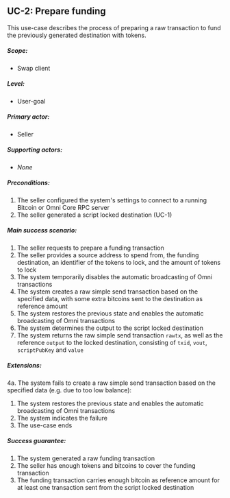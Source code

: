 UC-2: Prepare funding
---------------------

  This use-case describes the process of preparing a raw transaction to
  fund the previously generated destination with tokens.

##### Scope:

- Swap client

##### Level:

- User-goal

##### Primary actor:

- Seller

##### Supporting actors:

- *None*

##### Preconditions:

  1. The seller configured the system's settings to connect to a running Bitcoin or Omni Core RPC server
  2. The seller generated a script locked destination (UC-1)

##### Main success scenario:

  1. The seller requests to prepare a funding transaction
  2. The seller provides a source address to spend from, the funding destination, an identifier of the tokens to lock, and the amount of tokens to lock
  3. The system temporarily disables the automatic broadcasting of Omni transactions
  4. The system creates a raw simple send transaction based on the specified data, with some extra bitcoins sent to the destination as reference amount
  5. The system restores the previous state and enables the automatic broadcasting of Omni transactions
  6. The system determines the output to the script locked destination
  7. The system returns the raw simple send transaction `rawtx`, as well as the reference `output` to the locked destination, consisting of `txid`, `vout`, `scriptPubKey` and `value`

##### Extensions:

4a. The system fails to create a raw simple send transaction based on the specified data (e.g. due to too low balance):

  1. The system restores the previous state and enables the automatic broadcasting of Omni transactions
  2. The system indicates the failure
  3. The use-case ends

##### Success guarantee:

  1. The system generated a raw funding transaction
  2. The seller has enough tokens and bitcoins to cover the funding transaction
  3. The funding transaction carries enough bitcoin as reference amount for at least one transaction sent from the script locked destination
